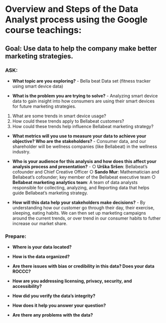 # Overview and Steps of the Data Analyst process using the Google course teachings:

## Goal: Use data to help the company make better marketing strategies. 

### ASK:
* **What topic are you exploring?** - Bella beat Data set (fitness tracker using smart device data)

* **What is the problem you are trying to solve?** - Analyzing smart device data to gain insight into how consumers are using their smart devices for future marketing strategies.
1. What are some trends in smart device usage?
2. How could these trends apply to Bellabeat customers?
3. How could these trends help influence Bellabeat marketing strategy?

* **What metrics will you use to measure your data to achieve your objective? Who are the stakeholders?** - Consumer data, and our shareholder will be wellness companies (like Bellabeat) in the wellness industry. 


* **Who is your audience for this analysis and how does this affect your analysis process and presentation?** - 
○ **Urška Sršen**: Bellabeat’s cofounder and Chief Creative Officer
○ **Sando Mur**: Mathematician and Bellabeat’s cofounder; key member of the Bellabeat executive team
○ **Bellabeat marketing analytics team**: A team of data analysts responsible for collecting, analyzing, and
Reporting data that helps guide Bellabeat’s marketing strategy.

* **How will this data help your stakeholders make decisions?** - By understanding how our customer go through their day, their exercise, sleeping, eating habits. We can then set up marketing campaigns around the current trends, or over trend in our consumer habits to futher increase our market share.

### Prepare:

* **Where is your data located?**

* **How is the data organized?**

* **Are there issues with bias or credibility in this data? Does your data ROCCC?**

* **How are you addressing licensing, privacy, security, and accessibility?**

* **How did you verify the data’s integrity?**

* **How does it help you answer your question?**

* **Are there any problems with the data?**
